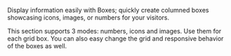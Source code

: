 Display information easily with Boxes; quickly create columned boxes showcasing icons, images, or numbers for your visitors.

This section supports 3 modes: numbers, icons and images. Use them for each grid box. You can also easy change the grid and responsive behavior of the boxes as well.